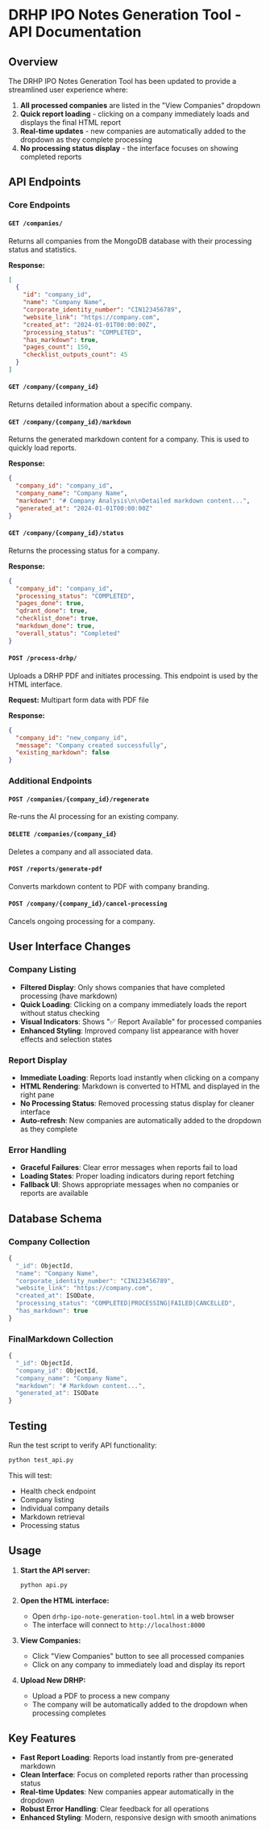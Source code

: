 # DRHP IPO Notes Generation Tool - API Documentation

## Overview

The DRHP IPO Notes Generation Tool has been updated to provide a streamlined user experience where:

1. **All processed companies** are listed in the "View Companies" dropdown
2. **Quick report loading** - clicking on a company immediately loads and displays the final HTML report
3. **Real-time updates** - new companies are automatically added to the dropdown as they complete processing
4. **No processing status display** - the interface focuses on showing completed reports

## API Endpoints

### Core Endpoints

#### `GET /companies/`
Returns all companies from the MongoDB database with their processing status and statistics.

**Response:**
```json
[
  {
    "id": "company_id",
    "name": "Company Name",
    "corporate_identity_number": "CIN123456789",
    "website_link": "https://company.com",
    "created_at": "2024-01-01T00:00:00Z",
    "processing_status": "COMPLETED",
    "has_markdown": true,
    "pages_count": 150,
    "checklist_outputs_count": 45
  }
]
```

#### `GET /company/{company_id}`
Returns detailed information about a specific company.

#### `GET /company/{company_id}/markdown`
Returns the generated markdown content for a company. This is used to quickly load reports.

**Response:**
```json
{
  "company_id": "company_id",
  "company_name": "Company Name",
  "markdown": "# Company Analysis\n\nDetailed markdown content...",
  "generated_at": "2024-01-01T00:00:00Z"
}
```

#### `GET /company/{company_id}/status`
Returns the processing status for a company.

**Response:**
```json
{
  "company_id": "company_id",
  "processing_status": "COMPLETED",
  "pages_done": true,
  "qdrant_done": true,
  "checklist_done": true,
  "markdown_done": true,
  "overall_status": "Completed"
}
```

#### `POST /process-drhp/`
Uploads a DRHP PDF and initiates processing. This endpoint is used by the HTML interface.

**Request:** Multipart form data with PDF file

**Response:**
```json
{
  "company_id": "new_company_id",
  "message": "Company created successfully",
  "existing_markdown": false
}
```

### Additional Endpoints

#### `POST /companies/{company_id}/regenerate`
Re-runs the AI processing for an existing company.

#### `DELETE /companies/{company_id}`
Deletes a company and all associated data.

#### `POST /reports/generate-pdf`
Converts markdown content to PDF with company branding.

#### `POST /company/{company_id}/cancel-processing`
Cancels ongoing processing for a company.

## User Interface Changes

### Company Listing
- **Filtered Display**: Only shows companies that have completed processing (have markdown)
- **Quick Loading**: Clicking on a company immediately loads the report without status checking
- **Visual Indicators**: Shows "✅ Report Available" for processed companies
- **Enhanced Styling**: Improved company list appearance with hover effects and selection states

### Report Display
- **Immediate Loading**: Reports load instantly when clicking on a company
- **HTML Rendering**: Markdown is converted to HTML and displayed in the right pane
- **No Processing Status**: Removed processing status display for cleaner interface
- **Auto-refresh**: New companies are automatically added to the dropdown as they complete

### Error Handling
- **Graceful Failures**: Clear error messages when reports fail to load
- **Loading States**: Proper loading indicators during report fetching
- **Fallback UI**: Shows appropriate messages when no companies or reports are available

## Database Schema

### Company Collection
```javascript
{
  "_id": ObjectId,
  "name": "Company Name",
  "corporate_identity_number": "CIN123456789",
  "website_link": "https://company.com",
  "created_at": ISODate,
  "processing_status": "COMPLETED|PROCESSING|FAILED|CANCELLED",
  "has_markdown": true
}
```

### FinalMarkdown Collection
```javascript
{
  "_id": ObjectId,
  "company_id": ObjectId,
  "company_name": "Company Name",
  "markdown": "# Markdown content...",
  "generated_at": ISODate
}
```

## Testing

Run the test script to verify API functionality:

```bash
python test_api.py
```

This will test:
- Health check endpoint
- Company listing
- Individual company details
- Markdown retrieval
- Processing status

## Usage

1. **Start the API server:**
   ```bash
   python api.py
   ```

2. **Open the HTML interface:**
   - Open `drhp-ipo-note-generation-tool.html` in a web browser
   - The interface will connect to `http://localhost:8000`

3. **View Companies:**
   - Click "View Companies" button to see all processed companies
   - Click on any company to immediately load and display its report

4. **Upload New DRHP:**
   - Upload a PDF to process a new company
   - The company will be automatically added to the dropdown when processing completes

## Key Features

- **Fast Report Loading**: Reports load instantly from pre-generated markdown
- **Clean Interface**: Focus on completed reports rather than processing status
- **Real-time Updates**: New companies appear automatically in the dropdown
- **Robust Error Handling**: Clear feedback for all operations
- **Enhanced Styling**: Modern, responsive design with smooth animations 